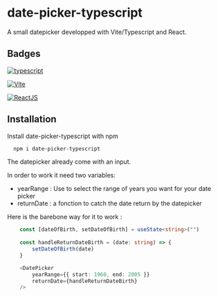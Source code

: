 
# date-picker-typescript

A small datepicker developped with Vite/Typescript and React.




## Badges

[![typescript](https://img.shields.io/badge/TypeScript-007ACC?style=for-the-badge&logo=typescript&logoColor=white)](https://img.shields.io/badge/TypeScript-007ACC?style=for-the-badge&logo=typescript&logoColor=white)

[![Vite](https://img.shields.io/badge/Vite-B73BFE?style=for-the-badge&logo=vite&logoColor=FFD62E)](https://img.shields.io/badge/Vite-B73BFE?style=for-the-badge&logo=vite&logoColor=FFD62E)

[![ReactJS](https://img.shields.io/badge/React-20232A?style=for-the-badge&logo=react&logoColor=61DAFB)](https://img.shields.io/badge/React-20232A?style=for-the-badge&logo=react&logoColor=61DAFB)


## Installation

Install date-picker-typescript with npm

```bash
  npm i date-picker-typescript
```
     
The datepicker already come with an input.

In order to work it need two variables:
* yearRange : Use to select the range of years you want for your date picker
* returnDate : a fonction to catch the date return by the datepicker

Here is the barebone way for it to work :

```typescript
    const [dateOfBirth, setDateOfBirth] = useState<string>("")
    
    const handleReturnDateBirth = (date: string) => {
		setDateOfBirth(date)
	}

    <DatePicker
		yearRange={{ start: 1960, end: 2005 }}
		returnDate={handleReturnDateBirth}
	/>
```